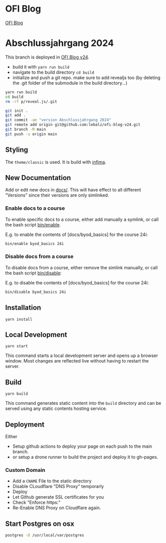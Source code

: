 # OFI Blog

[OFI Blog](https://lebalz.github.io/ofi-blog)

# Abschlussjahrgang 2024

This branch is deployed in [OFI Blog v24](https://lebalz.github.io/ofi-blog-v24).
- build it with `yarn run build`
- navigate to the build directory `cd build`
- initialize and push a git repo. make sure to add revealjs too (by deleting the .git folder of the submodule in the build directory...)

```bash
yarn run build
cd build
rm -rf p/reveal.js/.git

git init .
git add .
git commit -am "version Abschlussjahrgang 2024"
git remote add origin git@github.com:lebalz/ofi-blog-v24.git
git branch -M main
git push -u origin main
```

## Styling

The `theme/classic` is used. It is build with [infima](https://infima.dev/).

## New Documentation

Add or edit new docs in [docs/](). This will have effect to all different "Versions" since their versions are only simlinked.

### Enable docs to a course

To enable specific docs to a course, either add manually a symlink, or call the bash script [bin/enable](bin/enable).

E.g. to enable the contents of [docs/byod_basics] for the course 24i:

```sh
bin/enable byod_basics 24i
```

### Disable docs from a course

To disable docs from a course, either remove the simlink manually, or call the bash script [bin/disable](bin/disable):

E.g. to disable the contents of [docs/byod_basics] for the course 24i:

```sh
bin/disable byod_basics 24i
```

## Installation

```console
yarn install
```

## Local Development

```console
yarn start
```

This command starts a local development server and opens up a browser window. Most changes are reflected live without having to restart the server.

## Build

```console
yarn build
```

This command generates static content into the `build` directory and can be served using any static contents hosting service.

## Deployment
Either
- Setup github actions to deploy your page on each push to the main branch.
- or setup a drone runner to build the project and deploy it to gh-pages.

### Custom Domain

- Add a `CNAME` File to the static directory
- Disable CLoudflare "DNS Proxy" temporarly
- Deploy
- Let Github generate SSL certificates for you
- Check "Enforce https:"
- Re-Enable DNS Proxy on Cloudflare again.

## Start Postgres on osx

```bash
postgres -D /usr/local/var/postgres
```
